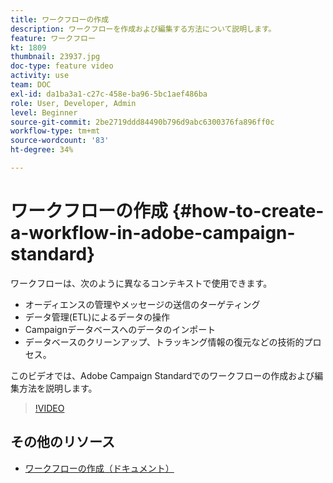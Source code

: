 ```yaml
---
title: ワークフローの作成
description: ワークフローを作成および編集する方法について説明します。
feature: ワークフロー
kt: 1809
thumbnail: 23937.jpg
doc-type: feature video
activity: use
team: DOC
exl-id: da1ba3a1-c27c-458e-ba96-5bc1aef486ba
role: User, Developer, Admin
level: Beginner
source-git-commit: 2be2719ddd84490b796d9abc6300376fa896ff0c
workflow-type: tm+mt
source-wordcount: '83'
ht-degree: 34%

---
```


# ワークフローの作成 {#how-to-create-a-workflow-in-adobe-campaign-standard}

ワークフローは、次のように異なるコンテキストで使用できます。

* オーディエンスの管理やメッセージの送信のターゲティング
* データ管理(ETL)によるデータの操作
* Campaignデータベースへのデータのインポート
* データベースのクリーンアップ、トラッキング情報の復元などの技術的プロセス。

このビデオでは、Adobe Campaign Standardでのワークフローの作成および編集方法を説明します。

>[!VIDEO](https://video.tv.adobe.com/v/23937?quality=12)

## その他のリソース

* [ワークフローの作成（ドキュメント）](https://experienceleague.adobe.com/docs/campaign-standard/using/managing-processes-and-data/workflow-general-operation/building-a-workflow.html)
